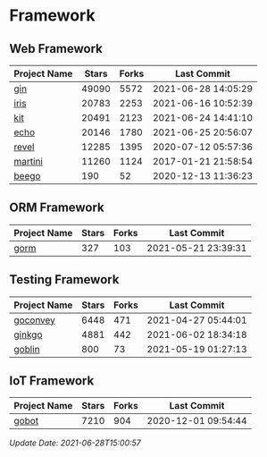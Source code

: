 # Framework

## Web Framework
| Project Name | Stars | Forks | Last Commit |
| ------------ | ----- | ----- | ----------- |
| [gin](https://github.com/gin-gonic/gin) | 49090 | 5572 | 2021-06-28 14:05:29 |
| [iris](https://github.com/kataras/iris) | 20783 | 2253 | 2021-06-16 10:52:39 |
| [kit](https://github.com/go-kit/kit) | 20491 | 2123 | 2021-06-24 14:41:10 |
| [echo](https://github.com/labstack/echo) | 20146 | 1780 | 2021-06-25 20:56:07 |
| [revel](https://github.com/revel/revel) | 12285 | 1395 | 2020-07-12 05:57:36 |
| [martini](https://github.com/go-martini/martini) | 11260 | 1124 | 2017-01-21 21:58:54 |
| [beego](https://github.com/astaxie/beego) | 190 | 52 | 2020-12-13 11:36:23 |

## ORM Framework
| Project Name | Stars | Forks | Last Commit |
| ------------ | ----- | ----- | ----------- |
| [gorm](https://github.com/jinzhu/gorm) | 327 | 103 | 2021-05-21 23:39:31 |

## Testing Framework
| Project Name | Stars | Forks | Last Commit |
| ------------ | ----- | ----- | ----------- |
| [goconvey](https://github.com/smartystreets/goconvey) | 6448 | 471 | 2021-04-27 05:44:01 |
| [ginkgo](https://github.com/onsi/ginkgo) | 4881 | 442 | 2021-06-02 18:34:18 |
| [goblin](https://github.com/franela/goblin) | 800 | 73 | 2021-05-19 01:27:13 |

## IoT Framework
| Project Name | Stars | Forks | Last Commit |
| ------------ | ----- | ----- | ----------- |
| [gobot](https://github.com/hybridgroup/gobot) | 7210 | 904 | 2020-12-01 09:54:44 |

*Update Date: 2021-06-28T15:00:57*